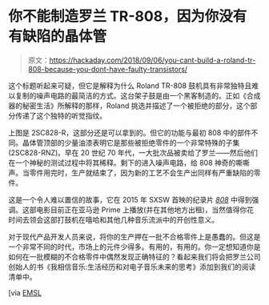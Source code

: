 # 你不能制造罗兰 TR-808，因为你没有有缺陷的晶体管

> 原文：<https://hackaday.com/2018/09/06/you-cant-build-a-roland-tr-808-because-you-dont-have-faulty-transistors/>

这个标题听起来可疑，但它是解释为什么 Roland TR-808 鼓机具有非常独特且难以复制的噪声电路的最简洁的方式。这台架子鼓是由一个黑客制造的。正如《合成器的秘密生活》所解释的那样，Roland 挑选并描述了一个被拒绝的部分，这个部分传递了这个独特的听觉指纹。

上图是 2SC828-R，这部分还是可以拿到的。但它的功能与最初 808 中的部件不同。晶体管顶部的少量油漆表明它是那些被拒绝零件的一个非常特殊的子集(2SC828-RNZ)。早在 20 世纪 70 年代，一大批次品被卖给了罗兰——然后他们在一个神秘的测试过程中将其稀释。剩下的进入噪声电路，给 808 神奇的嘶嘶声。当零件用完时，生产就结束了，因为新的工艺不会生产出同样有严重缺陷的零件。

这是一个令人难以置信的故事，它在 2015 年 SXSW 首映的纪录片 [*808*](https://en.wikipedia.org/wiki/808_(film)) 中得到强调。这部电影目前正在亚马逊 Prime 上播放(并在其他地方出租)，当然值得你花时间去领会这部打鼓机在嘻哈和其他几种音乐流派中的开创性意义。

对于现代产品开发人员来说，将你的生产押在一批不合格零件上是愚蠢的。但这是一个非常不同的时代，市场上的元件少得多。有用的，有用的。你一定想知道你是如何在一批模糊的不合格零件中偶然发现正确特征的？看起来我们将会把罗兰公司创始人的书《我相信音乐:生活经历和对电子音乐未来的思考》添加到我们的阅读清单中。

[via [EMSL](https://www.evilmadscientist.com/2018/linkdump-august-2018/)